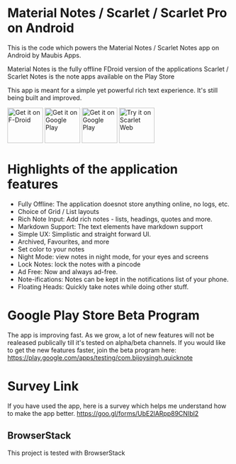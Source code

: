 # Material Notes / Scarlet / Scarlet Pro on Android
This is the code which powers the Material Notes / Scarlet Notes app on Android by Maubis Apps.

Material Notes is the fully offline FDroid version of the applications
Scarlet / Scarlet Notes is the note apps available on the Play Store

This app is meant for a simple yet powerful rich text experience. It's still being built and improved.

<a href="https://f-droid.org/packages/com.bijoysingh.quicknote/" target="_blank">
<img src="https://f-droid.org/badge/get-it-on.png" alt="Get it on F-Droid" height="80"/></a>

<a href="https://play.google.com/store/apps/details?id=com.bijoysingh.quicknote" target="_blank">
<img src="https://play.google.com/intl/en_us/badges/images/generic/en-play-badge.png" alt="Get it on Google Play" height="80"/></a>

<a href="https://play.google.com/store/apps/details?id=com.bijoysingh.quicknote.pro" target="_blank">
<img src="https://play.google.com/intl/en_us/badges/images/generic/en-play-badge.png" alt="Get it on Google Play" height="80"/></a>

<a href="https://scarlet.maubis.com/" target="_blank">
<img src="https://scarlet.maubis.com/assets/scarlet_try_it_icon.png" alt="Try it on Scarlet Web" height="80"/></a>


# Highlights of the application features
- Fully Offline: The application doesnot store anything online, no logs, etc.
- Choice of Grid / List layouts
- Rich Note Input: Add rich notes - lists, headings, quotes and more.
- Markdown Support: The text elements have markdown support
- Simple UX: Simplistic and straight forward UI.
- Archived, Favourites, and more
- Set color to your notes
- Night Mode: view notes in night mode, for your eyes and screens
- Lock Notes: lock the notes with a pincode
- Ad Free: Now and always ad-free.
- Note-ifications: Notes can be kept in the notifications list of your phone.
- Floating Heads: Quickly take notes while doing other stuff.

# Google Play Store Beta Program
The app is improving fast. As we grow, a lot of new features will not be realeased publically till it's tested on alpha/beta channels. If you would like to get the new features faster, join the beta program here:
https://play.google.com/apps/testing/com.bijoysingh.quicknote

# Survey Link
If you have used the app, here is a survey which helps me understand how to make the app better.
https://goo.gl/forms/UbE2lARpp89CNIbl2

## BrowserStack

This project is tested with BrowserStack
